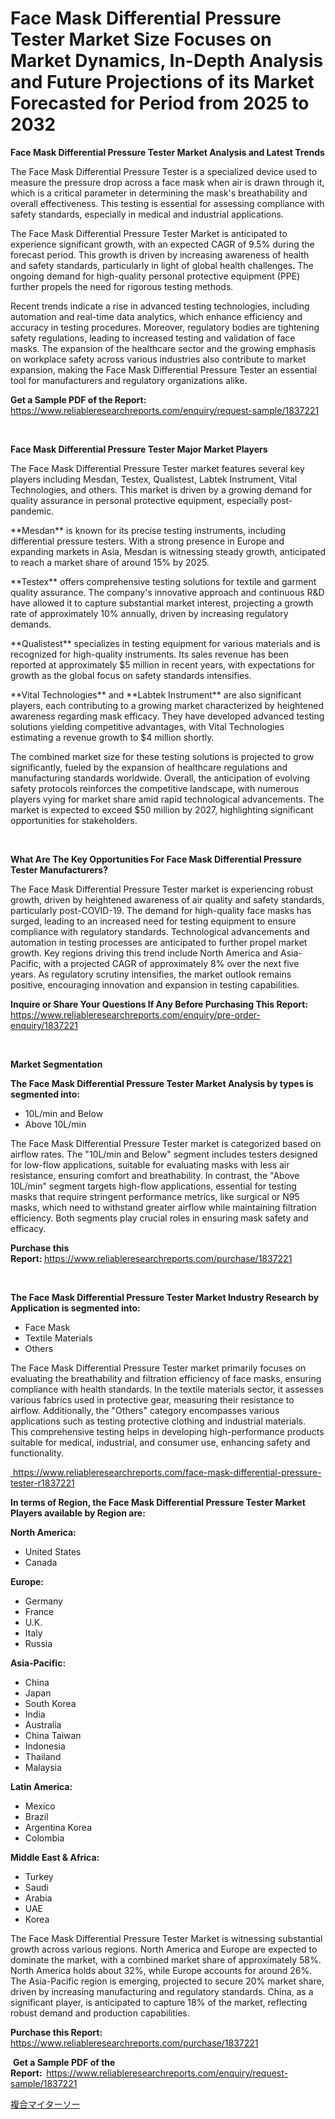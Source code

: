 <p><h1>Face Mask Differential Pressure Tester Market Size Focuses on Market Dynamics, In-Depth Analysis and Future Projections of its Market Forecasted for Period from 2025 to 2032</h1></p><p><strong>Face Mask Differential Pressure Tester Market Analysis and Latest Trends</strong></p>
<p><p>The Face Mask Differential Pressure Tester is a specialized device used to measure the pressure drop across a face mask when air is drawn through it, which is a critical parameter in determining the mask's breathability and overall effectiveness. This testing is essential for assessing compliance with safety standards, especially in medical and industrial applications.</p><p>The Face Mask Differential Pressure Tester Market is anticipated to experience significant growth, with an expected CAGR of 9.5% during the forecast period. This growth is driven by increasing awareness of health and safety standards, particularly in light of global health challenges. The ongoing demand for high-quality personal protective equipment (PPE) further propels the need for rigorous testing methods.</p><p>Recent trends indicate a rise in advanced testing technologies, including automation and real-time data analytics, which enhance efficiency and accuracy in testing procedures. Moreover, regulatory bodies are tightening safety regulations, leading to increased testing and validation of face masks. The expansion of the healthcare sector and the growing emphasis on workplace safety across various industries also contribute to market expansion, making the Face Mask Differential Pressure Tester an essential tool for manufacturers and regulatory organizations alike.</p></p>
<p><strong>Get a Sample PDF of the Report:&nbsp;</strong> <a href="https://www.reliableresearchreports.com/enquiry/request-sample/1837221?utm_campaign=48&utm_medium=2&utm_source=Github&utm_content=ia&utm_term=28022025&utm_id=face-mask-differential-pressure-tester">https://www.reliableresearchreports.com/enquiry/request-sample/1837221</a></p>
<p>&nbsp;</p>
<p><strong>Face Mask Differential Pressure Tester Major Market Players</strong></p>
<p><p>The Face Mask Differential Pressure Tester market features several key players including Mesdan, Testex, Qualistest, Labtek Instrument, Vital Technologies, and others. This market is driven by a growing demand for quality assurance in personal protective equipment, especially post-pandemic.</p><p>**Mesdan** is known for its precise testing instruments, including differential pressure testers. With a strong presence in Europe and expanding markets in Asia, Mesdan is witnessing steady growth, anticipated to reach a market share of around 15% by 2025.</p><p>**Testex** offers comprehensive testing solutions for textile and garment quality assurance. The company's innovative approach and continuous R&D have allowed it to capture substantial market interest, projecting a growth rate of approximately 10% annually, driven by increasing regulatory demands.</p><p>**Qualistest** specializes in testing equipment for various materials and is recognized for high-quality instruments. Its sales revenue has been reported at approximately $5 million in recent years, with expectations for growth as the global focus on safety standards intensifies.</p><p>**Vital Technologies** and **Labtek Instrument** are also significant players, each contributing to a growing market characterized by heightened awareness regarding mask efficacy. They have developed advanced testing solutions yielding competitive advantages, with Vital Technologies estimating a revenue growth to $4 million shortly.</p><p>The combined market size for these testing solutions is projected to grow significantly, fueled by the expansion of healthcare regulations and manufacturing standards worldwide. Overall, the anticipation of evolving safety protocols reinforces the competitive landscape, with numerous players vying for market share amid rapid technological advancements. The market is expected to exceed $50 million by 2027, highlighting significant opportunities for stakeholders.</p></p>
<p>&nbsp;</p>
<p><strong>What Are The Key Opportunities For Face Mask Differential Pressure Tester Manufacturers?</strong></p>
<p><p>The Face Mask Differential Pressure Tester market is experiencing robust growth, driven by heightened awareness of air quality and safety standards, particularly post-COVID-19. The demand for high-quality face masks has surged, leading to an increased need for testing equipment to ensure compliance with regulatory standards. Technological advancements and automation in testing processes are anticipated to further propel market growth. Key regions driving this trend include North America and Asia-Pacific, with a projected CAGR of approximately 8% over the next five years. As regulatory scrutiny intensifies, the market outlook remains positive, encouraging innovation and expansion in testing capabilities.</p></p>
<p><strong>Inquire or Share Your Questions If Any Before Purchasing This Report:</strong> <a href="https://www.reliableresearchreports.com/enquiry/pre-order-enquiry/1837221?utm_campaign=48&utm_medium=2&utm_source=Github&utm_content=ia&utm_term=28022025&utm_id=face-mask-differential-pressure-tester">https://www.reliableresearchreports.com/enquiry/pre-order-enquiry/1837221</a></p>
<p>&nbsp;</p>
<p><strong>Market Segmentation</strong></p>
<p><strong>The Face Mask Differential Pressure Tester Market Analysis by types is segmented into:</strong></p>
<p><ul><li>10L/min and Below</li><li>Above 10L/min</li></ul></p>
<p><p>The Face Mask Differential Pressure Tester market is categorized based on airflow rates. The "10L/min and Below" segment includes testers designed for low-flow applications, suitable for evaluating masks with less air resistance, ensuring comfort and breathability. In contrast, the "Above 10L/min" segment targets high-flow applications, essential for testing masks that require stringent performance metrics, like surgical or N95 masks, which need to withstand greater airflow while maintaining filtration efficiency. Both segments play crucial roles in ensuring mask safety and efficacy.</p></p>
<p><strong>Purchase this Report:&nbsp;</strong><a href="https://www.reliableresearchreports.com/purchase/1837221?utm_campaign=48&utm_medium=2&utm_source=Github&utm_content=ia&utm_term=28022025&utm_id=face-mask-differential-pressure-tester">https://www.reliableresearchreports.com/purchase/1837221</a></p>
<p>&nbsp;</p>
<p><strong>The Face Mask Differential Pressure Tester Market Industry Research by Application is segmented into:</strong></p>
<p><ul><li>Face Mask</li><li>Textile Materials</li><li>Others</li></ul></p>
<p><p>The Face Mask Differential Pressure Tester market primarily focuses on evaluating the breathability and filtration efficiency of face masks, ensuring compliance with health standards. In the textile materials sector, it assesses various fabrics used in protective gear, measuring their resistance to airflow. Additionally, the "Others" category encompasses various applications such as testing protective clothing and industrial materials. This comprehensive testing helps in developing high-performance products suitable for medical, industrial, and consumer use, enhancing safety and functionality.</p></p>
<p><a href="https://www.reliableresearchreports.com/face-mask-differential-pressure-tester-r1837221?utm_campaign=48&utm_medium=2&utm_source=Github&utm_content=ia&utm_term=28022025&utm_id=face-mask-differential-pressure-tester">&nbsp;https://www.reliableresearchreports.com/face-mask-differential-pressure-tester-r1837221</a></p>
<p><strong>In terms of Region, the Face Mask Differential Pressure Tester Market Players available by Region are:</strong></p>
<p>
    <p> <strong> North America: </strong>
        <ul>
            <li>United States</li>
            <li>Canada</li>
        </ul>
        </p> 
    <p> <strong> Europe: </strong>
        <ul>
            <li>Germany</li>
            <li>France</li>
            <li>U.K.</li>
            <li>Italy</li>
            <li>Russia</li>
        </ul>
        </p> 
    <p> <strong> Asia-Pacific: </strong>
        <ul>
            <li>China</li>
            <li>Japan</li>
            <li>South Korea</li>
            <li>India</li>
            <li>Australia</li>
            <li>China Taiwan</li>
            <li>Indonesia</li>
            <li>Thailand</li>
            <li>Malaysia</li>
        </ul>
        </p> 
    <p> <strong> Latin America: </strong>
        <ul>
            <li>Mexico</li>
            <li>Brazil</li>
            <li>Argentina Korea</li>
            <li>Colombia</li>
        </ul>
        </p> 
    <p> <strong> Middle East & Africa: </strong>
        <ul>
            <li>Turkey</li>
            <li>Saudi</li>
            <li>Arabia</li>
            <li>UAE</li>
            <li>Korea</li>
        </ul>
    </p>
    </p>
<p><p>The Face Mask Differential Pressure Tester Market is witnessing substantial growth across various regions. North America and Europe are expected to dominate the market, with a combined market share of approximately 58%. North America holds about 32%, while Europe accounts for around 26%. The Asia-Pacific region is emerging, projected to secure 20% market share, driven by increasing manufacturing and regulatory standards. China, as a significant player, is anticipated to capture 18% of the market, reflecting robust demand and production capabilities.</p></p>
<p><strong>Purchase this Report: </strong><a href="https://www.reliableresearchreports.com/purchase/1837221?utm_campaign=48&utm_medium=2&utm_source=Github&utm_content=ia&utm_term=28022025&utm_id=face-mask-differential-pressure-tester">https://www.reliableresearchreports.com/purchase/1837221</a></p>
<p>&nbsp;<strong>Get a Sample PDF of the Report:&nbsp;&nbsp;</strong><a href="https://www.reliableresearchreports.com/enquiry/request-sample/1837221?utm_campaign=48&utm_medium=2&utm_source=Github&utm_content=ia&utm_term=28022025&utm_id=face-mask-differential-pressure-tester">https://www.reliableresearchreports.com/enquiry/request-sample/1837221</a></p>
<p><strong></strong></p>
<p><p><a href="https://github.com/lababdou/Market-Research-Report-List-6/blob/main/655219240638.md?utm_campaign=48&utm_medium=2&utm_source=Github&utm_content=ia&utm_term=28022025&utm_id=face-mask-differential-pressure-tester">複合マイターソー</a></p></p>